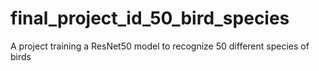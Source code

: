# final_project_id_50_bird_species
A project training a ResNet50 model to recognize 50 different species of birds
